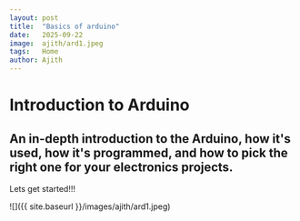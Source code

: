 ```yaml
---
layout: post
title:  "Basics of arduino"
date:   2025-09-22
image:  ajith/ard1.jpeg
tags:   Home
author: Ajith
---
```


# Introduction to Arduino

## An in-depth introduction to the Arduino, how it's used, how it's programmed, and how to pick the right one for your electronics projects.
Lets get started!!!

![]({{ site.baseurl }}/images/ajith/ard1.jpeg)

